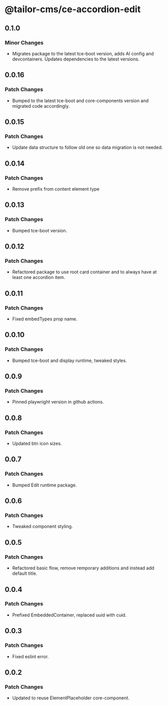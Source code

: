 # @tailor-cms/ce-accordion-edit

## 0.1.0

### Minor Changes

- Migrates package to the latest tce-boot version, adds AI config and devcontainers. Updates dependencies to the latest versions.

## 0.0.16

### Patch Changes

- Bumped to the latest tce-boot and core-components version and migrated code accordingly.

## 0.0.15

### Patch Changes

- Update data structure to follow old one so data migration is not needed.

## 0.0.14

### Patch Changes

- Remove prefix from content element type

## 0.0.13

### Patch Changes

- Bumped tce-boot version.

## 0.0.12

### Patch Changes

- Refactored package to use root card container and to always have at least one accordion item.

## 0.0.11

### Patch Changes

- Fixed embedTypes prop name.

## 0.0.10

### Patch Changes

- Bumped tce-boot and display runtime, tweaked styles.

## 0.0.9

### Patch Changes

- Pinned playwright version in github actions.

## 0.0.8

### Patch Changes

- Updated btn icon sizes.

## 0.0.7

### Patch Changes

- Bumped Edit runtime package.

## 0.0.6

### Patch Changes

- Tweaked component styling.

## 0.0.5

### Patch Changes

- Refactored basic flow, remove remporary additions and instead add default title.

## 0.0.4

### Patch Changes

- Prefixed EmbeddedContainer, replaced uuid with cuid.

## 0.0.3

### Patch Changes

- Fixed eslint error.

## 0.0.2

### Patch Changes

- Updated to reuse ElementPlaceholder core-component.
